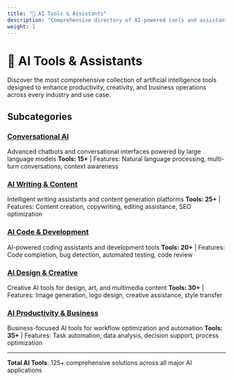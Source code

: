 ```yaml
---
title: "🤖 AI Tools & Assistants"
description: "Comprehensive directory of AI-powered tools and assistants for every use case"
weight: 1
---
```


# 🤖 AI Tools & Assistants

Discover the most comprehensive collection of artificial intelligence tools designed to enhance productivity, creativity, and business operations across every industry and use case.

## Subcategories

### [Conversational AI](/categories/ai-tools-assistants/conversational-ai/)
Advanced chatbots and conversational interfaces powered by large language models
**Tools: 15+** | Features: Natural language processing, multi-turn conversations, context awareness

### [AI Writing & Content](/categories/ai-tools-assistants/ai-writing-content/)  
Intelligent writing assistants and content generation platforms
**Tools: 25+** | Features: Content creation, copywriting, editing assistance, SEO optimization

### [AI Code & Development](/categories/ai-tools-assistants/ai-code-development/)
AI-powered coding assistants and development tools
**Tools: 20+** | Features: Code completion, bug detection, automated testing, code review

### [AI Design & Creative](/categories/ai-tools-assistants/ai-design-creative/)
Creative AI tools for design, art, and multimedia content
**Tools: 30+** | Features: Image generation, logo design, creative assistance, style transfer

### [AI Productivity & Business](/categories/ai-tools-assistants/ai-productivity-business/)
Business-focused AI tools for workflow optimization and automation
**Tools: 35+** | Features: Task automation, data analysis, decision support, process optimization

---

**Total AI Tools**: 125+ comprehensive solutions across all major AI applications